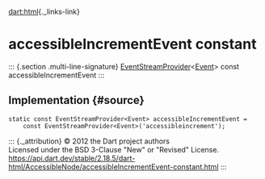 [dart:html](../../dart-html/dart-html-library){._links-link}

accessibleIncrementEvent constant
=================================

::: {.section .multi-line-signature}
[EventStreamProvider](../eventstreamprovider-class)\<[Event](../event-class)\>
const accessibleIncrementEvent
:::

Implementation {#source}
--------------

``` {.language-dart data-language="dart"}
static const EventStreamProvider<Event> accessibleIncrementEvent =
    const EventStreamProvider<Event>('accessibleincrement');
```

::: {._attribution}
© 2012 the Dart project authors\
Licensed under the BSD 3-Clause \"New\" or \"Revised\" License.\
<https://api.dart.dev/stable/2.18.5/dart-html/AccessibleNode/accessibleIncrementEvent-constant.html>
:::
